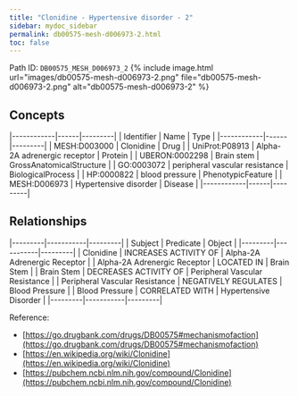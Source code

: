 ```yaml
---
title: "Clonidine - Hypertensive disorder - 2"
sidebar: mydoc_sidebar
permalink: db00575-mesh-d006973-2.html
toc: false 
---
```



Path ID: `DB00575_MESH_D006973_2`
{% include image.html url="images/db00575-mesh-d006973-2.png" file="db00575-mesh-d006973-2.png" alt="db00575-mesh-d006973-2" %}

## Concepts

|------------|------|---------|
| Identifier | Name | Type    |
|------------|------|---------|
| MESH:D003000 | Clonidine | Drug |
| UniProt:P08913 | Alpha-2A adrenergic receptor | Protein |
| UBERON:0002298 | Brain stem | GrossAnatomicalStructure |
| GO:0003072 | peripheral vascular resistance | BiologicalProcess |
| HP:0000822 | blood pressure | PhenotypicFeature |
| MESH:D006973 | Hypertensive disorder | Disease |
|------------|------|---------|

## Relationships

|---------|-----------|---------|
| Subject | Predicate | Object  |
|---------|-----------|---------|
| Clonidine | INCREASES ACTIVITY OF | Alpha-2A Adrenergic Receptor |
| Alpha-2A Adrenergic Receptor | LOCATED IN | Brain Stem |
| Brain Stem | DECREASES ACTIVITY OF | Peripheral Vascular Resistance |
| Peripheral Vascular Resistance | NEGATIVELY REGULATES | Blood Pressure |
| Blood Pressure | CORRELATED WITH | Hypertensive Disorder |
|---------|-----------|---------|

Reference: 
  - [https://go.drugbank.com/drugs/DB00575#mechanismofaction](https://go.drugbank.com/drugs/DB00575#mechanismofaction)
  - [https://en.wikipedia.org/wiki/Clonidine](https://en.wikipedia.org/wiki/Clonidine)
  - [https://pubchem.ncbi.nlm.nih.gov/compound/Clonidine](https://pubchem.ncbi.nlm.nih.gov/compound/Clonidine)
